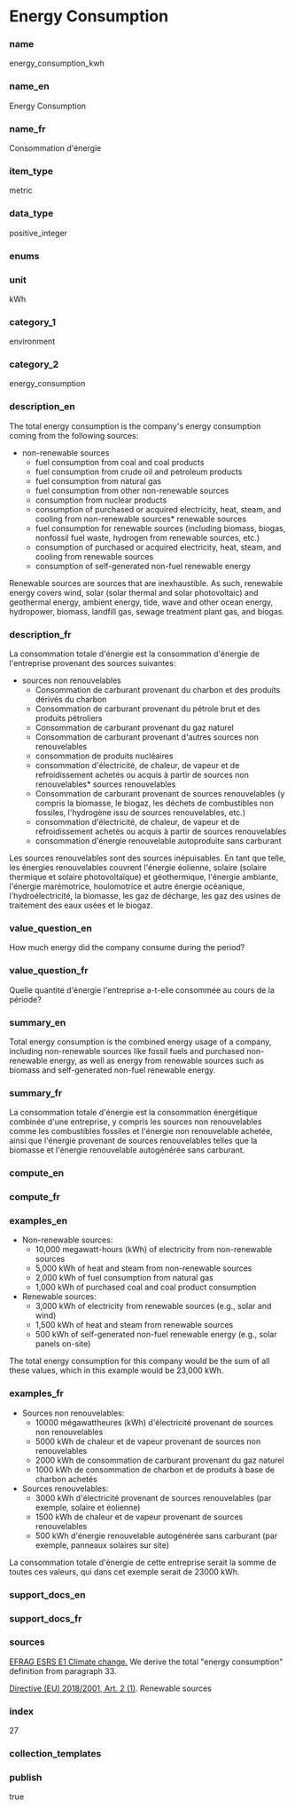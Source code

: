 # Energy Consumption

### name

energy_consumption_kwh

### name_en

Energy Consumption

### name_fr

Consommation d'énergie

### item_type

metric

### data_type

positive_integer

### enums



### unit

kWh

### category_1

environment

### category_2

energy_consumption

### description_en


The total energy consumption is the company's energy consumption coming from the following sources:  

* non-renewable sources
	+ fuel consumption from coal and coal products
	+ fuel consumption from crude oil and petroleum products
	+ fuel consumption from natural gas
	+ fuel consumption from other non-renewable sources
	+ consumption from nuclear products
	+ consumption of purchased or acquired electricity, heat, steam, and cooling from non-renewable sources* renewable sources
	+ fuel consumption for renewable sources (including biomass, biogas, nonfossil fuel waste, hydrogen from renewable sources, etc.)
	+ consumption of purchased or acquired electricity, heat, steam, and cooling from renewable sources
	+ consumption of self-generated non-fuel renewable energy






Renewable sources are sources that are inexhaustible. As such, renewable energy covers wind, solar
(solar thermal and solar photovoltaic) and geothermal energy, ambient
energy, tide, wave and other ocean energy, hydropower, biomass,
landfill gas, sewage treatment plant gas, and biogas.





### description_fr


La consommation totale d'énergie est la consommation d'énergie de l'entreprise provenant des sources suivantes:  

* sources non renouvelables
	+ Consommation de carburant provenant du charbon et des produits dérivés du charbon
	+ Consommation de carburant provenant du pétrole brut et des produits pétroliers
	+ Consommation de carburant provenant du gaz naturel
	+ Consommation de carburant provenant d'autres sources non renouvelables
	+ consommation de produits nucléaires
	+ consommation d'électricité, de chaleur, de vapeur et de refroidissement achetés ou acquis à partir de sources non renouvelables* sources renouvelables
	+ Consommation de carburant provenant de sources renouvelables (y compris la biomasse, le biogaz, les déchets de combustibles non fossiles, l'hydrogène issu de sources renouvelables, etc.)
	+ consommation d'électricité, de chaleur, de vapeur et de refroidissement achetés ou acquis à partir de sources renouvelables
	+ consommation d'énergie renouvelable autoproduite sans carburant






Les sources renouvelables sont des sources inépuisables. En tant que telle, les énergies
renouvelables couvrent l'énergie éolienne, solaire (solaire thermique et solaire photovoltaïque) et
géothermique, l'énergie ambiante, l'énergie marémotrice, houlomotrice et autre énergie océanique,
l'hydroélectricité, la biomasse, les gaz de décharge, les gaz des usines de traitement des eaux
usées et le biogaz.





### value_question_en

How much energy did the company consume during the period?

### value_question_fr

Quelle quantité d'énergie l'entreprise a-t-elle consommée au cours de la
période?

### summary_en


Total energy consumption is the combined energy usage of a company, including non-renewable sources
like fossil fuels and purchased non-renewable energy, as well as energy from renewable sources such
as biomass and self-generated non-fuel renewable energy.


### summary_fr


La consommation totale d'énergie est la consommation énergétique combinée d'une entreprise, y
compris les sources non renouvelables comme les combustibles fossiles et l'énergie non renouvelable
achetée, ainsi que l'énergie provenant de sources renouvelables telles que la biomasse et l'énergie
renouvelable autogénérée sans carburant.


### compute_en



### compute_fr



### examples_en


* Non-renewable sources:
	+ 10,000 megawatt-hours (kWh) of electricity from non-renewable sources
	+ 5,000 kWh of heat and steam from non-renewable sources
	+ 2,000 kWh of fuel consumption from natural gas
	+ 1,000 kWh of purchased coal and coal product consumption
* Renewable sources:
	+ 3,000 kWh of electricity from renewable sources (e.g., solar and wind)
	+ 1,500 kWh of heat and steam from renewable sources
	+ 500 kWh of self-generated non-fuel renewable energy (e.g., solar panels on-site)


The total energy consumption for this company would be the sum of all these values, which in this example would be 23,000 kWh.




### examples_fr


* Sources non renouvelables:
	+ 10000 mégawattheures (kWh) d'électricité provenant de sources non renouvelables
	+ 5000 kWh de chaleur et de vapeur provenant de sources non renouvelables
	+ 2000 kWh de consommation de carburant provenant du gaz naturel
	+ 1000 kWh de consommation de charbon et de produits à base de charbon achetés
* Sources renouvelables:
	+ 3000 kWh d'électricité provenant de sources renouvelables (par exemple, solaire et éolienne)
	+ 1500 kWh de chaleur et de vapeur provenant de sources renouvelables
	+ 500 kWh d'énergie renouvelable autogénérée sans carburant (par exemple, panneaux solaires sur site)


La consommation totale d'énergie de cette entreprise serait la somme de toutes ces valeurs, qui dans cet exemple serait de 23000 kWh.




### support_docs_en



### support_docs_fr



### sources


[EFRAG ESRS E1 Climate change.](https://www.efrag.org/Assets/Download?assetUrl=%2Fsites%2Fwebpublishing%2FSiteAssets%2FED_ESRS_E1.pdf) We derive the total "energy consumption" definition from paragraph 33.  

[Directive (EU) 2018/2001, Art. 2 (1)](https://eur-lex.europa.eu/legal-content/EN/TXT/?uri=celex%3A32018L2001). Renewable sources

            
### index

27

### collection_templates



### publish

true
